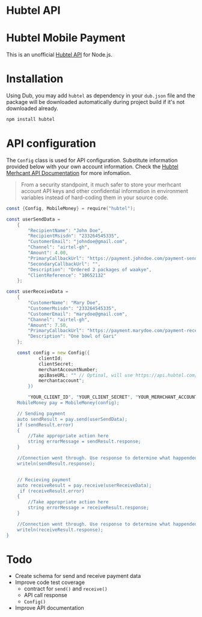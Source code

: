 # Hubtel API

# Hubtel Mobile Payment
This is an unofficial [Hubtel API](https://hubtel.com) for Node.js.

# Installation
Using Dub, you may add `hubtel` as dependency in your `dub.json` file and the package will be downloaded automatically during project build if it's not downloaded already.

```sh
npm install hubtel
```

# API configuration

The `Config` class is used for API configuration. Substitute information provided below with your own account information. Check the [Hubtel Merhcant API Documentation](https://developers.hubtel.com/documentations/merchant-account-api) for more infomation.

> From a security standpoint, it much safer to store your merhcant account API keys and other confidential information in environment variables instead of hard-coding them in your source code.

```d
const {Config, MobileMoney} = require("hubtel");

const userSendData = 
    {
        "RecipientName": "John Doe",
        "RecipientMsisdn": "233264545335",
        "CustomerEmail": "johndoe@gmail.com",
        "Channel": "airtel-gh",
        "Amount": 4.00,
        "PrimaryCallbackUrl": "https://payment.johndoe.com/payment-send-callback" ,
        "SecondaryCallbackUrl": "",
        "Description": "Ordered 2 packages of waakye",
        "ClientReference": "10652132"
    };

const userReceiveData =
    {
        "CustomerName": "Mary Doe",
        "CustomerMsisdn": "233264545335",
        "CustomerEmail": "marydoe@gmail.com",
        "Channel": "airtel-gh",
        "Amount": 7.50,
        "PrimaryCallbackUrl": "https://payment.marydoe.com/payment-receive-callback",
        "Description": "One bowl of Gari"
    };

    const config = new Config({
            clientId;
            clientSecret;
            merchantAccountNumber;
            apiBaseURL: "" // Optinal, will use https://api.hubtel.com/v1/ by default
            merchantaccount";
        })

        "YOUR_CLIENT_ID", "YOUR_CLIENT_SECRET", "YOUR_MERHCHANT_ACCOUNT_NUMBER");
    MobileMoney pay = MobileMoney(config);

    // Sending payment
    auto sendResult = pay.send(userSendData);
    if (sendResult.error)
    {
        //Take appropriate action here
        string errorMessage = sendResult.response;
    }

    //Connection went through. Use response to determine what happended
    writeln(sendResult.response);


    // Recieving payment
    auto receiveResult = pay.receive(userReceiveData);
     if (receiveResult.error)
    {
        //Take appropriate action here
        string errorMessage = receiveResult.response;
    }

    //Connection went through. Use response to determine what happended
    writeln(receiveResult.response);
}
```

# Todo
* Create schema for send and receive payment data
* Improve code test coverage
    - contract for `send()` and `receive()`
    - API call response
    - `Config()`
* Improve API documentation
